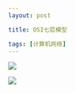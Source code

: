 ```yaml
---
layout: post

title: OSI七层模型

tags: [计算机网络]
---
```


![](C:\Users\Xu\Desktop\YokoUESTC.github.io\_posts\OSI.png)

![](C:\Users\Xu\Desktop\YokoUESTC.github.io\_posts\osi2.jpg)